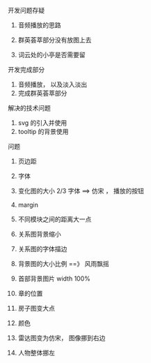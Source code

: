 开发问题存疑

1. 音频播放的思路
2. 群英荟萃部分没有放图上去

3. 词云处的小亭是否需要留

开发完成部分

1. 音频播放， 以及淡入淡出
2. 完成群英荟萃部分

解决的技术问题

1. svg 的引入并使用
2. tooltip 的背景使用

问题

1. 页边距
2. 字体
3. 变化图的大小 2/3 字体 ==> 仿宋 ， 播放的按钮
4. margin
5. 不同模块之间的距离大一点
6. 关系图背景缩小
7. 关系图的字体描边
8. 背景图的大小比例 ==》 风雨飘摇

9. 首部背景图片 width 100%
10. 章的位置
11. 房子图变大点
12. 颜色
13. 雷达图变为仿宋， 图像挪到右边
14. 人物整体挪左
